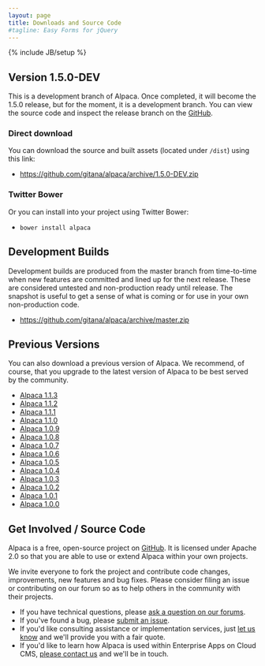 ```yaml
---
layout: page
title: Downloads and Source Code
#tagline: Easy Forms for jQuery
---
```

{% include JB/setup %}


## Version 1.5.0-DEV
This is a development branch of Alpaca.  Once completed, it will become the 1.5.0 release, but for the moment, it
is a development branch. You can view the source code and inspect the release branch on
the <a href="http://www.github.com/gitana/alpaca" target="_blank">GitHub</a>.

### Direct download
You can download the source and built assets (located under ```/dist```) using this link:
<ul>
    <li>
        <a href="https://github.com/gitana/alpaca/archive/1.5.0-DEV.zip">https://github.com/gitana/alpaca/archive/1.5.0-DEV.zip</a>
    </li>
</ul>


### Twitter Bower
Or you can install into your project using Twitter Bower:
<ul>
    <li><code>bower install alpaca</code></li>
</ul>


## Development Builds
Development builds are produced from the master branch from time-to-time when new features are committed and lined up
for the next release.  These are considered untested and non-production ready until release.  The snapshot is useful
to get a sense of what is coming or for use in your own non-production code.
<ul>
    <li>
        <a href="https://github.com/gitana/alpaca/archive/master.zip">https://github.com/gitana/alpaca/archive/master.zip</a>
    </li>
</ul>


## Previous Versions
You can also download a previous version of Alpaca.  We recommend, of course, that you upgrade to the latest version of
Alpaca to be best served by the community.

<ul>
    <li>
        <a href="http://www.alpacajs.org/releases/1.1.3/index.html">Alpaca 1.1.3</a>
    </li>
    <li>
        <a href="http://www.alpacajs.org/releases/1.1.2/index.html">Alpaca 1.1.2</a>
    </li>
    <li>
        <a href="http://www.alpacajs.org/releases/1.1.1/index.html">Alpaca 1.1.1</a>
    </li>
    <li>
        <a href="http://www.alpacajs.org/releases/1.1.0/index.html">Alpaca 1.1.0</a>
    </li>
    <li>
        <a href="http://www.alpacajs.org/releases/1.0.9/index.html">Alpaca 1.0.9</a>
    </li>
    <li>
        <a href="http://www.alpacajs.org/releases/1.0.8/index.html">Alpaca 1.0.8</a>
    </li>
    <li>
        <a href="http://www.alpacajs.org/releases/1.0.7/index.html">Alpaca 1.0.7</a>
    </li>
    <li>
        <a href="http://www.alpacajs.org/releases/1.0.6/index.html">Alpaca 1.0.6</a>
    </li>
    <li>
        <a href="http://www.alpacajs.org/releases/1.0.5/index.html">Alpaca 1.0.5</a>
    </li>
    <li>
        <a href="http://www.alpacajs.org/releases/1.0.4/index.html">Alpaca 1.0.4</a>
    </li>
    <li>
        <a href="http://www.alpacajs.org/releases/1.0.3/index.html">Alpaca 1.0.3</a>
    </li>
    <li>
        <a href="http://www.alpacajs.org/releases/1.0.2/index.html">Alpaca 1.0.2</a>
    </li>
    <li>
        <a href="http://www.alpacajs.org/releases/1.0.1/index.html">Alpaca 1.0.1</a>
    </li>
    <li>
        <a href="http://www.alpacajs.org/releases/1.0.0/index.html">Alpaca 1.0.0</a>
    </li>
</ul>


## Get Involved / Source Code
Alpaca is a free, open-source project on <a href="http://www.github.com/gitana/alpaca" target="_blank">GitHub</a>.
It is licensed under Apache 2.0 so that you are able to use or extend Alpaca within your own projects.

We invite everyone to fork the project and contribute code changes, improvements, new features and bug fixes.  Please consider
filing an issue or contributing on our forum so as to help others in the community with their projects.

<ul>
    <li>
        If you have technical questions, please <a href="http://www.cloudcms.org" target="_blank">ask a question on our forums</a>.
    </li>
    <li>
        If you've found a bug, please <a href="http://www.github.com/gitana/alpaca" target="_blank">submit an issue</a>.
    </li>
    <li>
        If you'd like consulting assistance or implementation services, just <a href="/contactus.html">let us know</a> and we'll provide you with a fair quote.
    </li>
    <li>
        If you'd like to learn how Alpaca is used within Enterprise Apps on Cloud CMS,
        <a href="http://www.cloudcms.com/company/contact" target="_blank">please contact us</a> and we'll be in touch.
    </li>
</ul>




